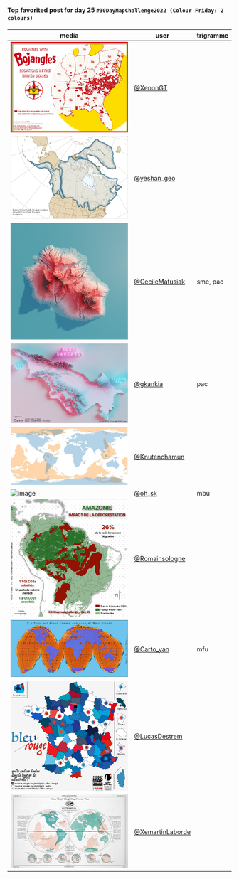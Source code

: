 #### Top favorited post for day 25 `#30DayMapChallenge2022 (Colour Friday: 2 colours)`
| media | user | trigramme |
|-------|------|-----------|
| ![image](uploads/5d57583440d55ad994c52be1eb457e75/image.png) | [@XenonGT](https://twitter.com/XenonGT/status/1596305409681543168) |  |
| ![image](uploads/2fd6a1f009cf9fae012239668504756f/image.png) | [@yeshan_geo](https://twitter.com/yeshan_geo/status/1595994115652476928) |  |
| ![image](uploads/ae0280281c09849cfb5cf05346c225cb/image.png) | [@CecileMatusiak](https://twitter.com/CecileMatusiak/status/1596490570943586304) | sme, pac |
| ![image](uploads/934fc533d2c1fffce4468d92f9910c1b/image.png) | [@gkankia](https://twitter.com/gkankia/status/1596244701438693378) | pac |
| ![image](uploads/4218ab1a68221eb3169e87167d73ec07/image.png) | [@Knutenchamun](https://twitter.com/Knutenchamun/status/1596076316507648000) |  |
| ![image](uploads/e4ccd15abf0e4e9b4fbe17349a6a2747/image.png) | [@oh_sk](https://twitter.com/oh_sk/status/1596222933000937472) | mbu |
| ![image](uploads/39a6d86ccb48e90409e80480727aa0e8/image.png) | [@Romainsologne](https://twitter.com/Romainsologne/status/1596035963234361345) |  |
| ![image](uploads/8161a95d6a37bc82c8b8e46486357e6d/image.png) | [@Carto_yan](https://twitter.com/Carto_yan/status/1596035963725176834) | mfu |
| ![image](uploads/91147dc7dc2e40281a55d81ce90549bc/image.png) | [@LucasDestrem](https://twitter.com/LucasDestrem/status/1596024975491842048) |  |
| ![image](uploads/1e72846192b536a991998abfe84ea4b1/image.png) | [@XemartinLaborde](https://twitter.com/XemartinLaborde/status/1596125391852290049) |  |

